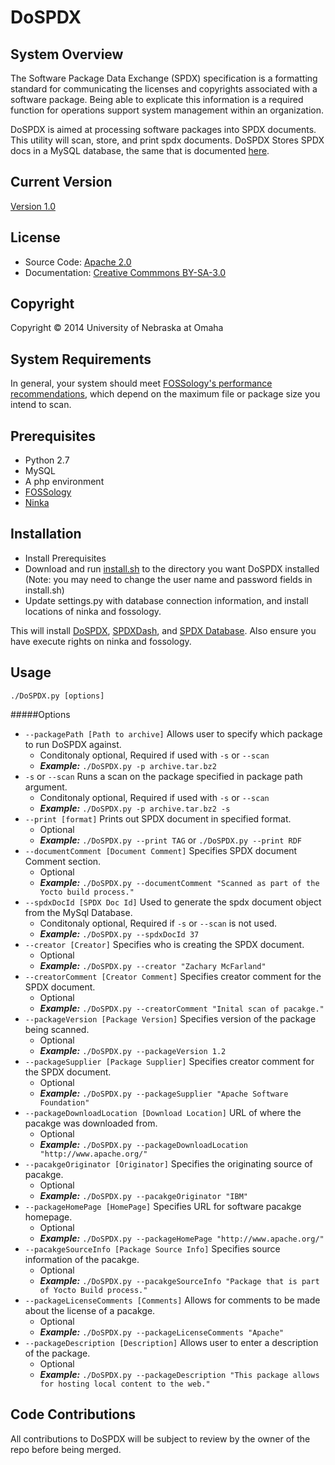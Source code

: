 DoSPDX
======

System Overview
---------------
<div>
  <p>
  The Software Package Data Exchange (SPDX) specification is a formatting standard for communicating the licenses and copyrights associated with a software package. Being able to explicate this information is a required function for operations support system management within an organization.
  </p>
  
  <p>
  DoSPDX is aimed at processing software packages into SPDX documents. This utility will scan, store, and print spdx documents. DoSPDX Stores SPDX docs in a MySQL database, the same that is documented <a href="https://github.com/spdx-tools/Database">here</a>.
  </p>
</div>

Current Version
---------------
<a href="https://github.com/zwmcfarland/DoSPDX/blob/master/ChangeLog.md">Version 1.0</a>

License
-------
<ul>
  <li>Source Code: <a href="https://github.com/zwmcfarland/DoSPDX/blob/master/src/ApacheLicense.txt">Apache 2.0</a></li>
  <li>Documentation: <a href="https://github.com/zwmcfarland/DoSPDX/blob/master/CCLicense.txt">Creative Commmons BY-SA-3.0</a></li>
</ul>

Copyright
---------
Copyright © 2014 University of Nebraska at Omaha

System Requirements
-------------------
In general, your system should meet <a href="http://www.fossology.org/projects/fossology/wiki/SysConfig">FOSSology's performance recommendations</a>, which depend on the maximum file or package size you intend to scan.

Prerequisites
-----------------
- Python 2.7
- MySQL
- A php environment
- <a href="http://www.fossology.org/">FOSSology</a>
- <a href="http://ninka.turingmachine.org/#sec-3">Ninka</a>

Installation
------------
- Install Prerequisites
- Download and run <a href="https://github.com/zwmcfarland/DoSPDX/blob/master/install.sh">install.sh</a> to the directory you want DoSPDX installed (Note: you may need to change the user name and password fields in install.sh)
- Update settings.py with database connection information, and install locations of ninka and fossology.

This will install <a href="https://github.com/zwmcfarland/DoSPDX">DoSPDX</a>, <a href="https://github.com/zwmcfarland/SPDXDash">SPDXDash</a>, and <a href="https://github.com/spdx-tools/Database">SPDX Database</a>. Also ensure you have execute rights on ninka and fossology.

Usage
-----
`./DoSPDX.py [options]`

#####Options

- `--packagePath [Path to archive]` Allows user to specify which package to run DoSPDX against.
  - Conditonaly optional, Required if used with `-s` or `--scan`
  - ***Example:*** `./DoSPDX.py -p archive.tar.bz2`
- `-s` or `--scan` Runs a scan on the package specified in package path argument.
  - Conditonaly optional, Required if used with `-s` or `--scan`
  - ***Example:*** `./DoSPDX.py -p archive.tar.bz2 -s`
- `--print [format]` Prints out SPDX document in specified format.
  - Optional
  - ***Example:*** `./DoSPDX.py --print TAG` or `./DoSPDX.py --print RDF`
- `--documentComment [Document Comment]` Specifies SPDX document Comment section.
  - Optional 
  - ***Example:*** `./DoSPDX.py --documentComment "Scanned as part of the Yocto build process."`
- `--spdxDocId [SPDX Doc Id]` Used to generate the spdx document object from the MySql Database.
  - Conditonaly optional, Required if `-s` or `--scan` is not used.
  - ***Example:*** `./DoSPDX.py --spdxDocId 37` 
- `--creator [Creator]` Specifies who is creating the SPDX document.
  - Optional
  - ***Example:*** `./DoSPDX.py --creator "Zachary McFarland"` 
- `--creatorComment [Creator Comment]` Specifies creator comment for the SPDX document.
  - Optional
  - ***Example:*** `./DoSPDX.py --creatorComment "Inital scan of pacakge."`
- `--packageVersion [Package Version]` Specifies version of the package being scanned.
  - Optional
  - ***Example:*** `./DoSPDX.py --packageVersion 1.2`
- `--packageSupplier [Package Supplier]` Specifies creator comment for the SPDX document.
  - Optional
  - ***Example:*** `./DoSPDX.py --packageSupplier "Apache Software Foundation"`
- `--packageDownloadLocation [Download Location]` URL of where the pacakge was downloaded from.
  - Optional 
  - ***Example:*** `./DoSPDX.py --packageDownloadLocation "http://www.apache.org/"`
- `--pacakgeOriginator [Originator]` Specifies the originating source of pacakge.
  - Optional
  - ***Example:*** `./DoSPDX.py --pacakgeOriginator "IBM"` 
- `--packageHomePage [HomePage]` Specifies URL for software pacakge homepage.
  - Optional
  - ***Example:*** `./DoSPDX.py --packageHomePage "http://www.apache.org/"`
- `--pacakgeSourceInfo [Package Source Info]` Specifies source information of the pacakge.
  - Optional
  - ***Example:*** `./DoSPDX.py --pacakgeSourceInfo "Package that is part of Yocto Build process."`
- `--packageLicenseComments [Comments]` Allows for comments to be made about the license of a pacakge.
  - Optional
  - ***Example:*** `./DoSPDX.py --packageLicenseComments "Apache"`
- `--packageDescription [Description]` Allows user to enter a description of the package.
  - Optional
  - ***Example:*** `./DoSPDX.py --packageDescription "This package allows for hosting local content to the web."`
 


Code Contributions
------------------
All contributions to DoSPDX will be subject to review by the owner of the repo before being merged.
